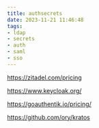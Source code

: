```yaml
---
title: authsecrets
date: 2023-11-21 11:46:48
tags:
- ldap
- secrets
- auth
- saml
- sso
---
```

https://zitadel.com/pricing

https://www.keycloak.org/

https://goauthentik.io/pricing/

https://github.com/ory/kratos

